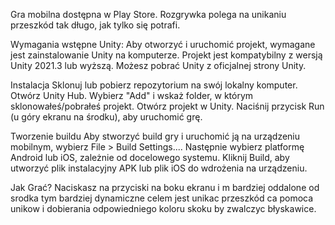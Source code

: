 Gra mobilna dostępna w Play Store. Rozgrywka polega na unikaniu przeszkód tak długo, jak tylko się potrafi.

Wymagania wstępne Unity: Aby otworzyć i uruchomić projekt, wymagane jest zainstalowanie Unity na komputerze. Projekt jest kompatybilny z wersją Unity 2021.3 lub wyższą. Możesz pobrać Unity z oficjalnej strony Unity.

Instalacja Sklonuj lub pobierz repozytorium na swój lokalny komputer. Otwórz Unity Hub. Wybierz "Add" i wskaż folder, w którym sklonowałeś/pobrałeś projekt. Otwórz projekt w Unity. Naciśnij przycisk Run (u góry ekranu na środku), aby uruchomić grę.

Tworzenie buildu Aby stworzyć build gry i uruchomić ją na urządzeniu mobilnym, wybierz File > Build Settings.... Następnie wybierz platformę Android lub iOS, zależnie od docelowego systemu. Kliknij Build, aby utworzyć plik instalacyjny APK lub plik iOS do wdrożenia na urządzeniu.

Jak Grać? Naciskasz na przyciski na boku ekranu i m bardziej oddalone od srodka tym bardziej dynamiczne celem jest unikac przeszkód ca pomoca unikow i dobierania odpowiedniego koloru skoku by zwalczyc błyskawice.
